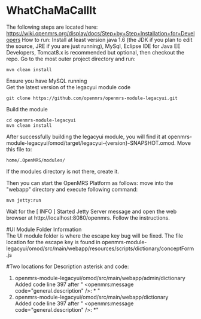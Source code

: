 # WhatChaMaCallIt

The following steps are located here: https://wiki.openmrs.org/display/docs/Step+by+Step+Installation+for+Developers
How to run:
Install at least version java 1.6 (the JDK if you plan to edit the source, JRE if you are just running), MySql, Eclipse IDE for Java EE Developers, Tomcat8.x is recommended but optional, then checkout the repo. 
Go to the most outer project directory and run:
```
mvn clean install
```
Ensure you have MySQL running  
Get the latest version of the legacyui module code
```
git clone https://github.com/openmrs/openmrs-module-legacyui.git
```
Build the module
``` 
cd openmrs-module-legacyui
mvn clean install
```
After successfully building the legacyui module, you will find it at openmrs-module-legacyui/omod/target/legacyui-{version}-SNAPSHOT.omod. Move this file to:
```
home/.OpenMRS/modules/
```
If the modules directory is not there, create it. 

Then you can start the OpenMRS Platform as follows: move into the "webapp" directory and execute following command:
```
mvn jetty:run
```
Wait for the [ INFO ] Started Jetty Server message and open the web browser at http://localhost:8080/openmrs. Follow the instructions.

#UI Module Folder Information  
The UI module folder is where the escape key bug will be fixed. The file location for the escape key is found in openmrs-module-legacyui/omod/src/main/webapp/resources/scripts/dictionary/conceptForm.js

#Two locations for Description asterisk and code:  
1) openmrs-module-legacyui/omod/src/main/webapp/admin/dictionary  
Added code line 397 after " <openmrs:message code="general.description" />: <span class="required">*</span> " 
2) openmrs-module-legacyui/omod/src/main/webapp/dictionary  
Added code line 397 after " <openmrs:message code="general.description" />: <span class="required">*</span>"
